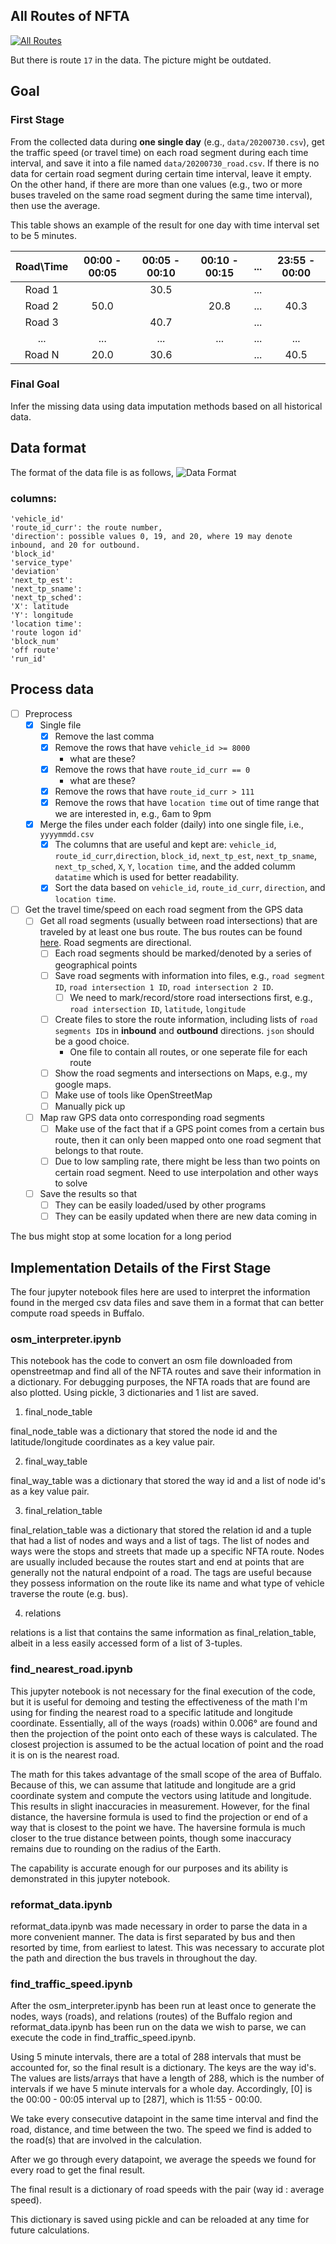 
## All Routes of NFTA

[![All Routes](images/all_routes.jpg)](http://metro.nfta.com/)

But there is route `17` in the data. The picture might be outdated.


## Goal

### First Stage
From the collected data during **one single day** (e.g., `data/20200730.csv`), get the traffic speed (or travel time) on each road segment during each time interval, and save it into a file named `data/20200730_road.csv`. If there is no data for certain road segment during certain time interval, leave it empty. On the other hand, if there are more than one values (e.g., two or more buses traveled on the same road segment during the same time interval), then use the average.

This table shows an example of the result for one day with time interval set to be 5 minutes.

| Road\Time   | 00:00 - 00:05 | 00:05 - 00:10  | 00:10 - 00:15 | ... | 23:55 - 00:00 |
| :---:       |    :----:   |     :---: | :---: | :---: | :---: |
| Road 1      |         | 30.5       |        | ... |
| Road 2      | 50.0      |        |    20.8   | ... | 40.3
| Road 3      |         |   40.7     |       | ... |
| ...         | ...        | ...         | ...    | ... | ...
| Road N      |    20.0     |   30.6     |     | ... | 40.5


### Final Goal

Infer the missing data using data imputation methods based on all historical data.


## Data format

The format of the data file is as follows,
![Data Format](images/Data_Feed.PNG)


### columns:

    'vehicle_id'
    'route_id_curr': the route number,
    'direction': possible values 0, 19, and 20, where 19 may denote inbound, and 20 for outbound.
    'block_id'
    'service_type'
    'deviation'
    'next_tp_est':
    'next_tp_sname':
    'next_tp_sched':
    'X': latitude
    'Y': longitude
    'location time':
    'route logon id'
    'block_num'
    'off route'
    'run_id'


## Process data

- [ ] Preprocess
  - [x] Single file
    - [x] Remove the last comma
    - [x] Remove the rows that have `vehicle_id >= 8000`
      - what are these?
    - [x] Remove the rows that have `route_id_curr == 0`
        - what are these?
    - [x] Remove the rows that have `route_id_curr > 111`
    - [x] Remove the rows that have `location time` out of time range that we are interested in, e.g., 6am to 9pm
  - [x] Merge the files under each folder (daily) into one single file, i.e., `yyyymmdd.csv`
    - [x] The columns that are useful and kept are: `vehicle_id`, `route_id_curr`,`direction`, `block_id`, `next_tp_est`, `next_tp_sname`, `next_tp_sched`, `X`, `Y`, `location time`, and the added columm `datatime` which is used for better readability.
    - [x] Sort the data based on `vehicle_id`, `route_id_curr`, `direction`, and `location time`.
- [ ] Get the travel time/speed on each road segment from the GPS data
  - [ ] Get all road segments (usually between road intersections) that are traveled by at least one bus route. The bus routes can be found [here](https://metro.nfta.com/). Road segments are directional.
    - [ ] Each road segments should be marked/denoted by a series of geographical points
    - [ ] Save road segments with information into files, e.g., `road segment ID`, `road intersection 1 ID`, `road intersection 2 ID`.
      - [ ] We need to mark/record/store road intersections first, e.g., `road intersection ID`, `latitude`, `longitude`
    - [ ] Create files to store the route information, including lists of `road segments ID`s in **inbound** and **outbound** directions. `json` should be a good choice.
      - One file to contain all routes, or one seperate file for each route
    - [ ] Show the road segments and intersections on Maps, e.g., my google maps.
    - [ ] Make use of tools like OpenStreetMap
    - [ ] Manually pick up
  - [ ] Map raw GPS data onto corresponding road segments
     - [ ] Make use of the fact that if a GPS point comes from a certain bus route, then it can only been mapped onto one road segment that belongs to that route.
     - [ ] Due to low sampling rate, there might be less than two points on certain road segment. Need to use interpolation and other ways to solve
  - [ ] Save the results so that
    - [ ] They can be easily loaded/used by other programs
    - [ ] They can be easily updated when there are new data coming in

The bus might stop at some location for a long period


## Implementation Details of the First Stage

The four jupyter notebook files here are used to interpret the information found in the merged csv data files and save them in a format that can better compute road speeds in Buffalo.

### osm_interpreter.ipynb

This notebook has the code to convert an osm file downloaded from openstreetmap and find all of the NFTA routes and save their information in a dictionary. For debugging purposes, the NFTA roads that are found are also plotted. Using pickle, 3 dictionaries and 1 list are saved.

1. final_node_table

final_node_table was a dictionary that stored the node id and the latitude/longitude coordinates as a key value pair.

2. final_way_table

final_way_table was a dictionary that stored the way id and a list of node id's as a key value pair.

3. final_relation_table

final_relation_table was a dictionary that stored the relation id and a tuple that had a list of nodes and ways and a list of tags. The list of nodes and ways were the stops and streets that made up a specific NFTA route. Nodes are usually included because the routes start and end at points that are generally not the natural endpoint of a road. The tags are useful because they possess information on the route like its name and what type of vehicle traverse the route (e.g. bus).

4. relations

relations is a list that contains the same information as final_relation_table, albeit in a less easily accessed form of a list of 3-tuples.

### find_nearest_road.ipynb

This jupyter notebook is not necessary for the final execution of the code, but it is useful for demoing and testing the effectiveness of the math I'm using for finding the nearest road to a specific latitude and longitude coordinate. Essentially, all of the ways (roads) within 0.006&deg; are found and then the projection of the point onto each of these ways is calculated. The closest projection is assumed to be the actual location of point and the road it is on is the nearest road.

The math for this takes advantage of the small scope of the area of Buffalo. Because of this, we can assume that latitude and longitude are a grid coordinate system and compute the vectors using latitude and longitude. This results in slight inaccuracies in measurement. However, for the final distance, the haversine formula is used to find the projection or end of a way that is closest to the point we have. The haversine formula is much closer to the true distance between points, though some inaccuracy remains due to rounding on the radius of the Earth.

The capability is accurate enough for our purposes and its ability is demonstrated in this jupyter notebook.

### reformat_data.ipynb

reformat_data.ipynb was made necessary in order to parse the data in a more convenient manner. The data is first separated by bus and then resorted by time, from earliest to latest. This was necessary to accurate plot the path and direction the bus travels in throughout the day.

### find_traffic_speed.ipynb

After the osm_interpreter.ipynb has been run at least once to generate the nodes, ways (roads), and relations (routes) of the Buffalo region and reformat_data.ipynb has been run on the data we wish to parse, we can execute the code in find_traffic_speed.ipynb.

Using 5 minute intervals, there are a total of 288 intervals that must be accounted for, so the final result is a dictionary. The keys are the way id's. The values are lists/arrays that have a length of 288, which is the number of intervals if we have 5 minute intervals for a whole day. Accordingly, [0] is the 00:00 - 00:05 interval up to [287], which is 11:55 - 00:00.

We take every consecutive datapoint in the same time interval and find the road, distance, and time between the two. The speed we find is added to the road(s) that are involved in the calculation.

After we go through every datapoint, we average the speeds we found for every road to get the final result.

The final result is a dictionary of road speeds with the pair (way id : average speed).

This dictionary is saved using pickle and can be reloaded at any time for future calculations.
